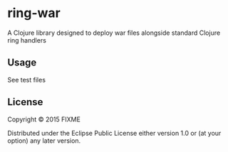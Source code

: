 # ring-war

A Clojure library designed to deploy war files alongside standard Clojure ring handlers

## Usage

See test files

## License

Copyright © 2015 FIXME

Distributed under the Eclipse Public License either version 1.0 or (at
your option) any later version.
